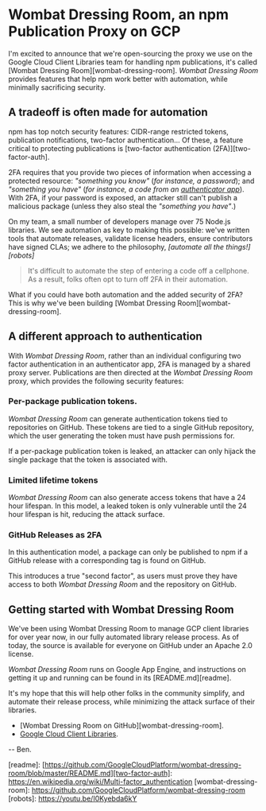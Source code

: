 # Wombat Dressing Room, an npm Publication Proxy on GCP

I'm excited to announce that we're open-sourcing the proxy we use on the
Google Cloud Client Libraries team for handling npm publications, it's called
[Wombat Dressing Room][wombat-dressing-room]. _Wombat Dressing Room_ provides features that
help npm work better with automation, while minimally sacrificing security.

## A tradeoff is often made for automation

npm has top notch security features: CIDR-range restricted tokens,
publication notifications, two-factor authentication... Of these, a feature
critical to protecting publications is [two-factor authentication (2FA)][two-factor-auth].

2FA requires that you provide two pieces of information when accessing a protected
resource: _"something you know"_ (_for instance, a password_); and _"something
you have"_ (_for instance, a code from an [authenticator app][authenticator]_). With 2FA, if your
password is exposed, an attacker still can't publish a malicious package
(unless they also steal the _"something you have"_.)

On my team, a small number of developers manage over 75 Node.js libraries. We see
automation as key to making this possible: we've written tools that automate
releases, validate license headers, ensure contributors
have signed CLAs; we adhere to the philosophy, _[automate all the things!][robots]_

> It's difficult to automate the step of entering a code off a
> cellphone. As a result, folks often opt to turn off 2FA in their automation.

What if you could have both automation and the added security of 2FA?
This is why we've been building [Wombat Dressing Room][wombat-dressing-room].

## A different approach to authentication

With _Wombat Dressing Room_, rather than an individual configuring two factor authentication in an authenticator app, 2FA is managed by a shared proxy
server. Publications are then directed at the _Wombat Dressing Room_ proxy, which
provides the following security features:

### Per-package publication tokens.

_Wombat Dressing Room_ can generate authentication tokens tied to repositories on
GitHub. These tokens are tied to a single GitHub repository, which the user
generating the token must have push permissions for.

If a per-package publication token is leaked, an attacker can only hijack the
single package that the token is associated with.

### Limited lifetime tokens

_Wombat Dressing Room_ can also generate access tokens that have a 24 hour
lifespan. In this model, a leaked token is only vulnerable until the 24
hour lifespan is hit, reducing the attack surface.

### GitHub Releases as 2FA

In this authentication model, a package can only be published to npm if a GitHub release
with a corresponding tag is found on GitHub.

This introduces a true "second factor", as users must prove
they have access to both _Wombat Dressing Room_ and the repository on GitHub.

## Getting started with Wombat Dressing Room

We've been using Wombat Dressing Room to manage GCP client libraries for over
year now, in our fully automated library release process.
As of today, the source is available for everyone on GitHub under an Apache 2.0
license.

_Wombat Dressing Room_ runs on Google App Engine, and instructions
on getting it up and running can be found in its [README.md][readme].

It's my hope that this will help other folks in the community simplify,
and automate their release process, while minimizing the attack surface of
their libraries.

- [Wombat Dressing Room on GitHub][wombat-dressing-room].
- [Google Cloud Client Libraries](https://github.com/googleapis).

-- Ben.

[authenticator]: https://en.wikipedia.org/wiki/Google_Authenticator

[readme]: [https://github.com/GoogleCloudPlatform/wombat-dressing-room/blob/master/README.md][two-factor-auth]: https://en.wikipedia.org/wiki/Multi-factor_authentication
[wombat-dressing-room]: https://github.com/GoogleCloudPlatform/wombat-dressing-room
[robots]: https://youtu.be/I0Kyebda6kY
